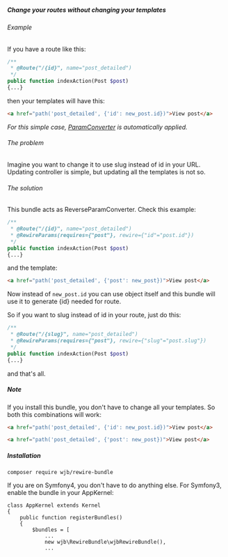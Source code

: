 ##### Change your routes without changing your templates

###### Example
If you have a route like this:

```php
/**
 * @Route("/{id}", name="post_detailed")
 */
public function indexAction(Post $post)
{...}
```

then your templates will have this:

```html
<a href="path('post_detailed', {'id': new_post.id})">View post</a>
```

*For this simple case, [ParamConverter](https://symfony.com/doc/current/best_practices/controllers.html#using-the-paramconverter) is automatically applied.*

###### The problem
Imagine you want to change it to use slug instead of id in your URL. Updating controller is simple, but updating all the templates is not so.

###### The solution

This bundle acts as ReverseParamConverter. Check this example:

```php
/**
 * @Route("/{id}", name="post_detailed")
 * @RewireParams(requires={"post"}, rewire={"id"="post.id"})
 */
public function indexAction(Post $post)
{...}
```

and the template:

```html
<a href="path('post_detailed', {'post': new_post})">View post</a>
```

Now instead of ``new_post.id`` you can use object itself and this bundle will use it to generate {id} needed for route.

So if you want to slug instead of id in your route, just do this:

```php
/**
 * @Route("/{slug}", name="post_detailed")
 * @RewireParams(requires={"post"}, rewire={"slug"="post.slug"})
 */
public function indexAction(Post $post)
{...}
```

and that's all.

##### Note

If you install this bundle, you don't have to change all your templates. So both this combinations will work:


```html
<a href="path('post_detailed', {'id': new_post.id})">View post</a>

<a href="path('post_detailed', {'post': new_post})">View post</a>
```

##### Installation
    composer require wjb/rewire-bundle


If you are on Symfony4, you don't have to do anything else. For Symfony3, enable the bundle in your AppKernel:

    class AppKernel extends Kernel
    {
        public function registerBundles()
        {
            $bundles = [
                ...
                new wjb\RewireBundle\wjbRewireBundle(),
                ...
            